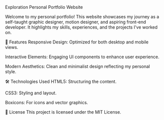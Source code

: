 Exploration
Personal Portfolio Website

Welcome to my personal portfolio! This website showcases my journey as a self-taught graphic designer, motion designer, and aspiring front-end developer. It highlights my skills, experiences, and the projects I've worked on.

🚀 Features
Responsive Design: Optimized for both desktop and mobile views.

Interactive Elements: Engaging UI components to enhance user experience.

Modern Aesthetics: Clean and minimalist design reflecting my personal style.

🛠️ Technologies Used
HTML5: Structuring the content.

CSS3: Styling and layout.

Boxicons: For icons and vector graphics.

📄 License
This project is licensed under the MIT License.

